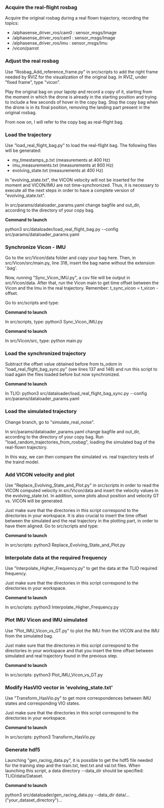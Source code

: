 ### Acquire the real-flight rosbag

Acquire the original rosbag during a real flown trajectory, recording the topics:     

- /alphasense_driver_ros/cam0 : sensor_msgs/Image        
- /alphasense_driver_ros/cam1 : sensor_msgs/Image        
- /alphasense_driver_ros/imu  : sensor_msgs/Imu          
- /vicon/parrot   

### Adjust the real rosbag

Use "Rosbag_Add_reference_frame.py" in src/scripts to add the right frame needed by RVIZ for the visualization of the original bag. In RVIZ, under "fixed frame", type "vicon".

Play the original bag on your lapotp and record a copy of it, starting from the moment in which the drone is already in the starting position and trying to include a few seconds of hover in the copy bag. Stop the copy bag when the drone is in its final position, removing the landing part present in the original rosbag. 

From now on, I will refer to the copy bag as real-flight bag. 

### Load the trajectory 

Use "load_real_flight_bag.py" to load the real-flight bag.
The following files will be generated:

- my_timestamps_p.txt (measurements at 400 Hz)
- imu_measurements.txt (measurements at 800 Hz)
- evolving_state.txt (measurements at 400 Hz)

In "evolving_state.txt", the VICON velocity will not be inserted for the moment and VICON/IMU are not time-synchronized. Thus, it is necessary to execute all the next steps in order to have a complete version of "evolving_state.txt". 

In src/params/dataloader_params.yaml change bagfile and out_dir, according to the directory of your copy bag. 

**Command to launch**

python3 src/dataloader/load_real_flight_bag.py --config src/params/dataloader_params.yaml

### Synchronize Vicon - IMU

Go to the src/Vicon/data folder and copy your bag here. Then, in src/Vicon/src/main.py, line 318, insert the bag name without the extension '.bag'.

Now, running "Sync_Vicon_IMU.py", a csv file will be output in src/Vicon/data. 
After that, run the Vicon main to get time offset between the Vicon and the Imu in the real trajectory. 
Remember: t_sync_vicon = t_vicon - offset.

Go to src/scripts and type:

**Command to launch**

In src/scripts, type: python3 Sync_Vicon_IMU.py

**Command to launch**

In src/Vicon/src, type: python main.py

### Load the synchronized trajectory 

Subtract the offset value obtained before from ts_odom in "load_real_flight_bag_sync.py" (see lines 137 and 148) and run this script to load again the files loaded before but now synchronized. 

**Command to launch**

In TLIO: python3 src/dataloader/load_real_flight_bag_sync.py --config src/params/dataloader_params.yaml

### Load the simulated trajectory 

Change branch, go to "simulate_real_noise". 

In src/params/dataloader_params.yaml change bagfile and out_dir, according to the directory of your copy bag. Run "load_random_trajectories_from_rosbag", loading the simulated bag of the real-flown trajectory. 

In this way, we can then compare the simulated vs. real trajectory tests of the traind model.  

### Add VICON velocity and plot

Use "Replace_Evolving_State_and_Plot.py" in src/scripts in order to read the VICON computed velocity in src/Vicon/data and insert the velocity values in the evolving_state.txt.
In addition, some plots about position and velocity GT vs. VICON will be generated.

Just make sure that the directories in this script correspond to the directories in your workspace. It is also crucial to insert the time offset between the simulated and the real trajectory in the plotting part, in order to have them aligned. 
Go to src/scripts and type: 

**Command to launch**

In src/scripts: python3 Replace_Evolving_State_and_Plot.py

### Interpolate data at the required frequency

Use "Interpolate_Higher_Frequency.py" to get the data at the TLIO required frequency. 

Just make sure that the directories in this script correspond to the directories in your workspace. 

**Command to launch**

In src/scripts: python3 Interpolate_Higher_Frequency.py

### Plot IMU Vicon and IMU simulated 

Use "Plot_IMU_Vicon_vs_GT.py" to plot the IMU from the VICON and the IMU from the simulated bag. 

Just make sure that the directories in this script correspond to the directories in your workspace and that you insert the time offset between simulated and real trajectory found in the previous step.

**Command to launch**

In src/scripts: python3 Plot_IMU_Vicon_vs_GT.py

### Modify HasVIO vector in 'evolving_state.txt'

Use "Transform_HasVio.py" to get more correspondences between IMU states and corresponding VIO states. 

Just make sure that the directories in this script correspond to the directories in your workspace.

**Command to launch**

In src/scripts: python3 Transform_HasVio.py

### Generate hdf5

Launching "gen_racing_data.py", it is possible to get the hdf5 file needed for the training step and the train.txt, test.txt and val.txt files.
When launching this script, a data directory --data_dir should be specified: TLIO/data/Dataset. 

**Command to launch**

python3 src/dataloader/gen_racing_data.py --data_dir data/...("your_dataset_directory")...

